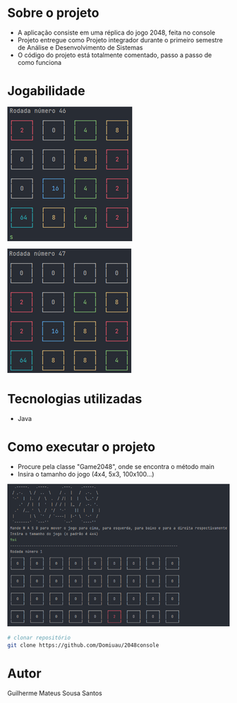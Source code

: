 # Sobre o projeto

- A aplicação consiste em uma réplica do jogo 2048, feita no console
- Projeto entregue como Projeto integrador durante o primeiro semestre de Análise e Desenvolvimento de Sistemas
- O código do projeto está totalmente comentado, passo a passo de como funciona

# Jogabilidade

![Jogabilidade](https://github.com/Domiuau/2048console/blob/master/Assets/2048git1.png) 

![Jogabilidade](https://github.com/Domiuau/2048console/blob/master/Assets/2048git2.png)

# Tecnologias utilizadas

- Java

# Como executar o projeto

- Procure pela classe "Game2048", onde se encontra o método main
- Insira o tamanho do jogo (4x4, 5x3, 100x100...)

![Tamanho](https://github.com/Domiuau/2048console/blob/master/Assets/2048git3.png)
  





```bash
# clonar repositório
git clone https://github.com/Domiuau/2048console
```

# Autor

Guilherme Mateus Sousa Santos
